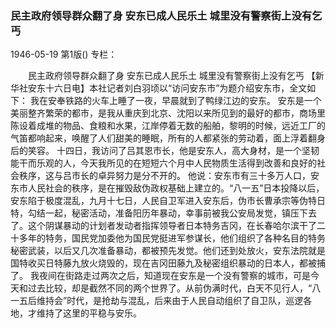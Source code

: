 ### 民主政府领导群众翻了身  安东已成人民乐土  城里没有警察街上没有乞丐

1946-05-19
第1版()
专栏：

　　民主政府领导群众翻了身
    安东已成人民乐土
    城里没有警察街上没有乞丐
    【新华社安东十六日电】本社记者刘白羽顷以“访问安东市”为题介绍安东市，全文如下：
    我在安奉铁路的火车上睡了一夜，早晨就到了鸭绿江边的安东。
    安东是一个美丽整齐繁荣的都市，是我从重庆到北京、沈阳以来所见到的最好的都市，商场里陈设着成堆的物品、食粮和水果，江岸停着无数的船舶，黎明的时候，远近工厂的气笛都响起来，唤醒了人们甜美的睡眠，所有的人都紧张的劳动着，面上浮着翻身后的笑容。
    十四日，我访问了吕其恩市长，他是安东人，高大身材，是一个坚韧能干而乐观的人，今天我所见的在短短六个月中人民物质生活得到改善和良好的社会秩序，这与吕市长的卓异努力是分不开的。
    他说：安东市有三十多万人口，安东市人民社会的秩序，是在摧毁敌伪政权基础上建立的。“八一五”日本投降以后，安东陷于极度混乱，九月十七日，人民自卫军进入安东后，伪市长曹承宗等伪特日特，勾结一起，秘密活动，准备阳历年暴动，幸事前被我公安局发觉，镇压下去了。这个阴谋暴动的计划者发动者指挥领导者日本特务吉冈，在长春哈尔滨干了二十多年的特务，国民党加委他为国民党挺进军参谋长，他们组织了各种名目的特务秘密武装，以后又几次准备暴动，都被预先发觉。他们还到处放火，安东法院就是国特收买日特藤九放火烧毁的，现在吉冈田藤九及秘密组织暴动的日本人，都被捕了。
    我夜间在街路走过两次之后，知道现在安东是一个没有警察的城市，可是今天和过去比较，却是截然不同的两个世界了。从前伪满时代，白天不见行人，“八一五后维持会”时代，是抢劫与混乱，后来由于人民自动组织了自卫队，巡逻各地，才维持了这里的平稳与安乐。
